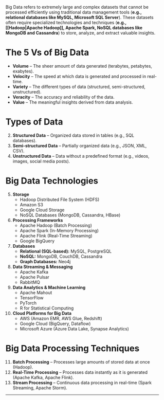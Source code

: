 Big Data refers to extremely large and complex datasets that cannot be processed efficiently using traditional data management tools (**e.g., relational databases like MySQL, Microsoft SQL Server**). These datasets often require specialized technologies and techniques (**e.g., [[Hadoop|Apache Hadoop]], Apache Spark, NoSQL databases like MongoDB and Cassandra**) to store, analyze, and extract valuable insights.

# **The 5 Vs of Big Data**
- **Volume** – The sheer amount of data generated (terabytes, petabytes, exabytes).
- **Velocity** – The speed at which data is generated and processed in real-time.
- **Variety** – The different types of data (structured, semi-structured, unstructured).
- **Veracity** – The accuracy and reliability of the data.
- **Value** – The meaningful insights derived from data analysis.
# **Types of Data**
2. **Structured Data** – Organized data stored in tables (e.g., SQL databases).
3. **Semi-structured Data** – Partially organized data (e.g., JSON, XML, CSV).
4. **Unstructured Data** – Data without a predefined format (e.g., videos, images, social media posts).
# **Big Data Technologies**
5. **Storage**
    - Hadoop Distributed File System (HDFS)
    - Amazon S3
    - Google Cloud Storage
    - NoSQL Databases (MongoDB, Cassandra, HBase)
6. **Processing Frameworks**
    - Apache Hadoop (Batch Processing)
    - Apache Spark (In-Memory Processing)
    - Apache Flink (Real-Time Streaming)
    - Google BigQuery
7. **Databases**
    - **Relational (SQL-based):** MySQL, PostgreSQL
    - **NoSQL:** MongoDB, CouchDB, Cassandra
    - **Graph Databases:** Neo4j
8. **Data Streaming & Messaging**
    - Apache Kafka
    - Apache Pulsar
    - RabbitMQ
9. **Data Analytics & Machine Learning**
    - Apache Mahout
    - TensorFlow
    - PyTorch
    - R for Statistical Computing
10. **Cloud Platforms for Big Data**
    - AWS (Amazon EMR, AWS Glue, Redshift)
    - Google Cloud (BigQuery, Dataflow)
    - Microsoft Azure (Azure Data Lake, Synapse Analytics)

# **Big Data Processing Techniques**
11. **Batch Processing** – Processes large amounts of stored data at once (Hadoop).
12. **Real-Time Processing** – Processes data instantly as it is generated (Apache Kafka, Apache Flink).
13. **Stream Processing** – Continuous data processing in real-time (Spark Streaming, Apache Storm).
---
